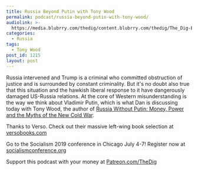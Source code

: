 ```yaml
---
title: Russia Beyond Putin with Tony Wood
permalink: podcast/russia-beyond-putin-with-tony-wood/
audiolink: >-
  https://media.blubrry.com/thedig/content.blubrry.com/thedig/The_Dig-EP_206-Wood.mp3
categories:
  - Russia
tags:
  - Tony Wood
post_id: 1215
layout: post
---
```


Russia intervened and Trump is a criminal who committed obstruction of justice and is surrounded by constant criminality. But it's no doubt also true that this situation and the hawkish liberal response to it have dangerously damaged US-Russia relations. At the core of Western misunderstanding is the way we think about Vladimir Putin, which is what Dan is discussing today with Tony Wood, the author of
[Russia Without Putin: Money, Power and the Myths of the New Cold War](https://www.versobooks.com/books/2839-russia-without-putin).

Thanks to Verso. Check out their massive left-wing book selection at
[versobooks.com](https://versobooks.com)

Go to the Socialism 2019 conference in Chicago July 4-7! Register now at
[socialismconference.org](https://socialismconference.org)

Support this podcast with your money at
[Patreon.com/TheDig](https://patreon.com/TheDig)
